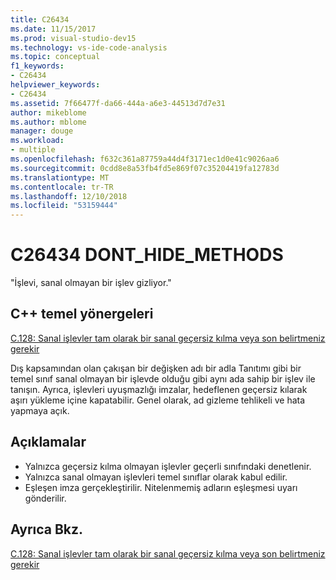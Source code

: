 ```yaml
---
title: C26434
ms.date: 11/15/2017
ms.prod: visual-studio-dev15
ms.technology: vs-ide-code-analysis
ms.topic: conceptual
f1_keywords:
- C26434
helpviewer_keywords:
- C26434
ms.assetid: 7f66477f-da66-444a-a6e3-44513d7d7e31
author: mikeblome
ms.author: mblome
manager: douge
ms.workload:
- multiple
ms.openlocfilehash: f632c361a87759a44d4f3171ec1d0e41c9026aa6
ms.sourcegitcommit: 0cdd8e8a53fb4fd5e869f07c35204419fa12783d
ms.translationtype: MT
ms.contentlocale: tr-TR
ms.lasthandoff: 12/10/2018
ms.locfileid: "53159444"
---
```

# <a name="c26434-donthidemethods"></a>C26434 DONT_HIDE_METHODS

"İşlevi, sanal olmayan bir işlev gizliyor."

## <a name="c-core-guidelines"></a>C++ temel yönergeleri

[C.128: Sanal işlevler tam olarak bir sanal geçersiz kılma veya son belirtmeniz gerekir](https://github.com/isocpp/CppCoreGuidelines/blob/master/CppCoreGuidelines.md)

Dış kapsamından olan çakışan bir değişken adı bir adla Tanıtımı gibi bir temel sınıf sanal olmayan bir işlevde olduğu gibi aynı ada sahip bir işlev ile tanışın. Ayrıca, işlevleri uyuşmazlığı imzalar, hedeflenen geçersiz kılarak aşırı yükleme içine kapatabilir. Genel olarak, ad gizleme tehlikeli ve hata yapmaya açık.

## <a name="remarks"></a>Açıklamalar

- Yalnızca geçersiz kılma olmayan işlevler geçerli sınıfındaki denetlenir.
- Yalnızca sanal olmayan işlevleri temel sınıflar olarak kabul edilir.
- Eşleşen imza gerçekleştirilir. Nitelenmemiş adların eşleşmesi uyarı gönderilir.

## <a name="see-also"></a>Ayrıca Bkz.

[C.128: Sanal işlevler tam olarak bir sanal geçersiz kılma veya son belirtmeniz gerekir](https://github.com/isocpp/CppCoreGuidelines/blob/master/CppCoreGuidelines.md)
